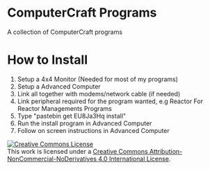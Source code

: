 # ComputerCraft Programs
A collection of ComputerCraft programs

# How to Install
1. Setup a 4x4 Monitor (Needed for most of my programs)
2. Setup a Advanced Computer
3. Link all together with modems/network cable (if needed)
4. Link peripheral required for the program wanted, e.g Reactor For Reactor Managements Programs
5. Type "pastebin get EU8Ja3Hq install"
6. Run the install program in Advanced Computer
7. Follow on screen instructions in Advanced Computer

<a rel="license" href="http://creativecommons.org/licenses/by-nc-nd/4.0/"><img alt="Creative Commons License" style="border-width:0" src="https://i.creativecommons.org/l/by-nc-nd/4.0/88x31.png" /></a><br />This work is licensed under a <a rel="license" href="http://creativecommons.org/licenses/by-nc-nd/4.0/">Creative Commons Attribution-NonCommercial-NoDerivatives 4.0 International License</a>.
